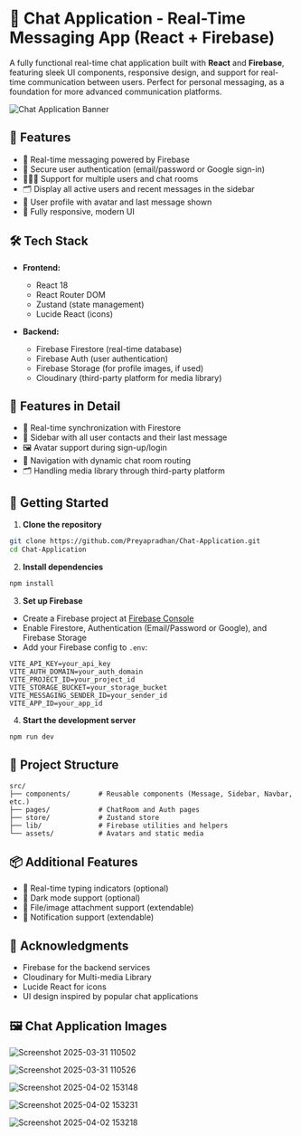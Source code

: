 # 💬 Chat Application - Real-Time Messaging App (React + Firebase)

A fully functional real-time chat application built with **React** and **Firebase**, featuring sleek UI components, responsive design, and support for real-time communication between users. Perfect for personal messaging, as a foundation for more advanced communication platforms.

![Chat Application Banner](https://github.com/user-attachments/assets/a7fa9a02-5b67-4ad8-861c-ece1acfa8d13?auto=format&fit=crop&q=80&w=800)

## 🚀 Features

- 💬 Real-time messaging powered by Firebase
- 🔐 Secure user authentication (email/password or Google sign-in)
- 🧑‍🤝‍🧑 Support for multiple users and chat rooms
- 🗂️ Display all active users and recent messages in the sidebar
- 👤 User profile with avatar and last message shown
- 📱 Fully responsive, modern UI 

## 🛠️ Tech Stack

- **Frontend:**
  - React 18
  - React Router DOM
  - Zustand (state management)
  - Lucide React (icons)

- **Backend:**
  - Firebase Firestore (real-time database)
  - Firebase Auth (user authentication)
  - Firebase Storage (for profile images, if used)
  - Cloudinary (third-party platform for media library)

## 🧠 Features in Detail

- 🔄 Real-time synchronization with Firestore
- 👥 Sidebar with all user contacts and their last message
- 🖼️ Avatar support during sign-up/login
- 🧭 Navigation with dynamic chat room routing 
- 🗂️ Handling media library through third-party platform

## 🚀 Getting Started

1. **Clone the repository**
```bash
git clone https://github.com/Preyapradhan/Chat-Application.git
cd Chat-Application
```

2. **Install dependencies**
```bash
npm install
```

3. **Set up Firebase**
- Create a Firebase project at [Firebase Console](https://console.firebase.google.com/)
- Enable Firestore, Authentication (Email/Password or Google), and Firebase Storage
- Add your Firebase config to `.env`:
```env
VITE_API_KEY=your_api_key
VITE_AUTH_DOMAIN=your_auth_domain
VITE_PROJECT_ID=your_project_id
VITE_STORAGE_BUCKET=your_storage_bucket
VITE_MESSAGING_SENDER_ID=your_sender_id
VITE_APP_ID=your_app_id
```

4. **Start the development server**
```bash
npm run dev
```

## 📁 Project Structure

```
src/
├── components/       # Reusable components (Message, Sidebar, Navbar, etc.)
├── pages/            # ChatRoom and Auth pages
├── store/            # Zustand store
├── lib/              # Firebase utilities and helpers
└── assets/           # Avatars and static media
```

## 📦 Additional Features

- 👀 Real-time typing indicators (optional)
- 🌙 Dark mode support (optional)
- 📎 File/image attachment support (extendable)
- 🔔 Notification support (extendable)

## 🙏 Acknowledgments

- Firebase for the backend services
- Cloudinary for Multi-media Library
- Lucide React for icons
- UI design inspired by popular chat applications

## 🖼️ Chat Application Images

![Screenshot 2025-03-31 110502](https://github.com/user-attachments/assets/f4edc610-69bd-4bb0-b5c7-2465e6cf50c0)


![Screenshot 2025-03-31 110526](https://github.com/user-attachments/assets/93015090-f31c-4330-9a77-698c992076e5)


![Screenshot 2025-04-02 153148](https://github.com/user-attachments/assets/967c2b16-ecab-40ec-8f77-721cec20c5c6)


![Screenshot 2025-04-02 153231](https://github.com/user-attachments/assets/b03d3eb8-b09a-463b-ac95-733509e772d1)


![Screenshot 2025-04-02 153218](https://github.com/user-attachments/assets/97992477-2fd3-4d36-8098-e9a57924cd74)


